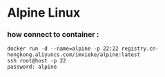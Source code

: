 # Alpine Linux

### how connect to container :
```
docker run -d --name=alpine -p 22:22 registry.cn-hongkong.aliyuncs.com/imxieke/alpine:latest
ssh root@host -p 22
password: alpine 
```
